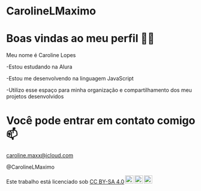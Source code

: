 # CarolineLMaximo
# Boas vindas ao meu perfil 💙💙

Meu nome é Caroline Lopes

  -Estou estudando na Alura

  -Estou me desenvolvendo na linguagem JavaScript

  -Utilizo esse espaço para minha organização e compartilhamento dos meu projetos desenvolvidos

# Você pode entrar em contato comigo 📫
caroline.maxx@icloud.com

@CarolineLMaximo

<p xmlns:cc="http://creativecommons.org/ns#" >Este trabalho está licenciado sob <a href="https://creativecommons.org/licenses/by-sa/4.0/?ref=chooser- v1" target="_blank" rel="license noopener noreferrer" style="display:inline-block;">CC BY-SA 4.0<img style="height:22px!important;margin-left:3px;vertical-align :texto inferior;" src="https://mirrors.creativecommons.org/presskit/icons/cc.svg?ref=chooser-v1" alt=""><img style="height:22px!important;margin-left:3px;vertical -align:texto inferior;" src="https://mirrors.creativecommons.org/presskit/icons/by.svg?ref=chooser-v1" alt=""><img style="height:22px!important;margin-left:3px;vertical -align:texto inferior;" src="https://mirrors.creativecommons.org/presskit/icons/sa.svg?ref=chooser-v1" alt=""></a></p>
